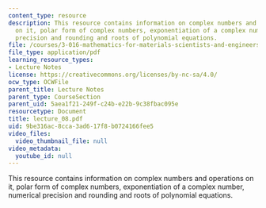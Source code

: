 ```yaml
---
content_type: resource
description: This resource contains information on complex numbers and operations
  on it, polar form of complex numbers, exponentiation of a complex number, numerical
  precision and rounding and roots of polynomial equations.
file: /courses/3-016-mathematics-for-materials-scientists-and-engineers-fall-2005/9be316ac8cca3ad617f8b0724166fee5_lecture_08.pdf
file_type: application/pdf
learning_resource_types:
- Lecture Notes
license: https://creativecommons.org/licenses/by-nc-sa/4.0/
ocw_type: OCWFile
parent_title: Lecture Notes
parent_type: CourseSection
parent_uid: 5aea1f21-249f-c24b-e22b-9c38fbac095e
resourcetype: Document
title: lecture_08.pdf
uid: 9be316ac-8cca-3ad6-17f8-b0724166fee5
video_files:
  video_thumbnail_file: null
video_metadata:
  youtube_id: null
---
```

This resource contains information on complex numbers and operations on it, polar form of complex numbers, exponentiation of a complex number, numerical precision and rounding and roots of polynomial equations.